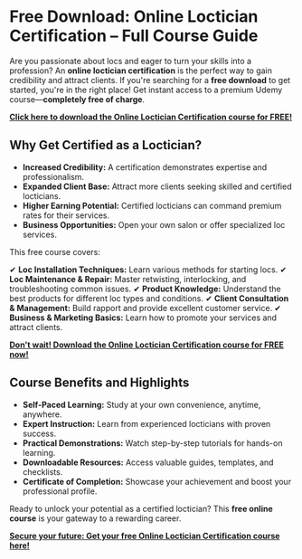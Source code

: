 # Free Download: Online Loctician Certification – Full Course Guide

Are you passionate about locs and eager to turn your skills into a profession? An **online loctician certification** is the perfect way to gain credibility and attract clients. If you're searching for a **free download** to get started, you're in the right place! Get instant access to a premium Udemy course—**completely free of charge**.

[**Click here to download the Online Loctician Certification course for FREE!**](https://udemywork.com/online-loctician-certification)

## Why Get Certified as a Loctician?

*   **Increased Credibility:** A certification demonstrates expertise and professionalism.
*   **Expanded Client Base:** Attract more clients seeking skilled and certified locticians.
*   **Higher Earning Potential:** Certified locticians can command premium rates for their services.
*   **Business Opportunities:** Open your own salon or offer specialized loc services.

This free course covers:

✔ **Loc Installation Techniques:** Learn various methods for starting locs.
✔ **Loc Maintenance & Repair:** Master retwisting, interlocking, and troubleshooting common issues.
✔ **Product Knowledge:** Understand the best products for different loc types and conditions.
✔ **Client Consultation & Management:** Build rapport and provide excellent customer service.
✔ **Business & Marketing Basics:** Learn how to promote your services and attract clients.

[**Don't wait! Download the Online Loctician Certification course for FREE now!**](https://udemywork.com/online-loctician-certification)

## Course Benefits and Highlights

*   **Self-Paced Learning:** Study at your own convenience, anytime, anywhere.
*   **Expert Instruction:** Learn from experienced locticians with proven success.
*   **Practical Demonstrations:** Watch step-by-step tutorials for hands-on learning.
*   **Downloadable Resources:** Access valuable guides, templates, and checklists.
*   **Certificate of Completion:** Showcase your achievement and boost your professional profile.

Ready to unlock your potential as a certified loctician? This **free online course** is your gateway to a rewarding career.

[**Secure your future: Get your free Online Loctician Certification course here!**](https://udemywork.com/online-loctician-certification)
